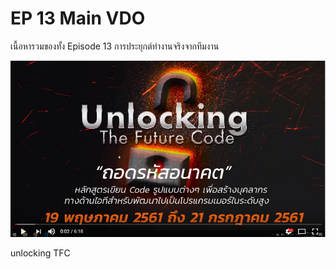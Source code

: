 # EP 13 Main VDO

เนื้อหารวมของทั้ง Episode 13 การประยุกต์ทำงานจริงจากทีมงาน 

[![](images/EP14/Items.PNG)](https://www.facebook.com/digitalthailandclub/videos/407347999744012/)

unlocking TFC

        



